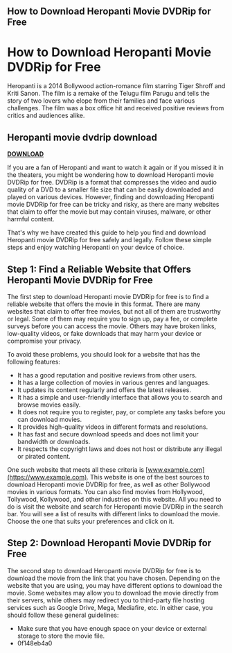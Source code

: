 ## How to Download Heropanti Movie DVDRip for Free

  
# How to Download Heropanti Movie DVDRip for Free
 <meta name="description" content="Are you looking for a way to download Heropanti movie DVDRip for free? In this article, we will show you how to find and download the full movie in high quality without any hassle.">  
Heropanti is a 2014 Bollywood action-romance film starring Tiger Shroff and Kriti Sanon. The film is a remake of the Telugu film Parugu and tells the story of two lovers who elope from their families and face various challenges. The film was a box office hit and received positive reviews from critics and audiences alike.
 
## Heropanti movie dvdrip download


[**DOWNLOAD**](https://dropnobece.blogspot.com/?download=2tLNLg)

  
If you are a fan of Heropanti and want to watch it again or if you missed it in the theaters, you might be wondering how to download Heropanti movie DVDRip for free. DVDRip is a format that compresses the video and audio quality of a DVD to a smaller file size that can be easily downloaded and played on various devices. However, finding and downloading Heropanti movie DVDRip for free can be tricky and risky, as there are many websites that claim to offer the movie but may contain viruses, malware, or other harmful content.
  
That's why we have created this guide to help you find and download Heropanti movie DVDRip for free safely and legally. Follow these simple steps and enjoy watching Heropanti on your device of choice.
  
## Step 1: Find a Reliable Website that Offers Heropanti Movie DVDRip for Free
 
The first step to download Heropanti movie DVDRip for free is to find a reliable website that offers the movie in this format. There are many websites that claim to offer free movies, but not all of them are trustworthy or legal. Some of them may require you to sign up, pay a fee, or complete surveys before you can access the movie. Others may have broken links, low-quality videos, or fake downloads that may harm your device or compromise your privacy.
  
To avoid these problems, you should look for a website that has the following features:
 
- It has a good reputation and positive reviews from other users.
- It has a large collection of movies in various genres and languages.
- It updates its content regularly and offers the latest releases.
- It has a simple and user-friendly interface that allows you to search and browse movies easily.
- It does not require you to register, pay, or complete any tasks before you can download movies.
- It provides high-quality videos in different formats and resolutions.
- It has fast and secure download speeds and does not limit your bandwidth or downloads.
- It respects the copyright laws and does not host or distribute any illegal or pirated content.

One such website that meets all these criteria is [www.example.com](https://www.example.com). This website is one of the best sources to download Heropanti movie DVDRip for free, as well as other Bollywood movies in various formats. You can also find movies from Hollywood, Tollywood, Kollywood, and other industries on this website. All you need to do is visit the website and search for Heropanti movie DVDRip in the search bar. You will see a list of results with different links to download the movie. Choose the one that suits your preferences and click on it.
  
## Step 2: Download Heropanti Movie DVDRip for Free
 
The second step to download Heropanti movie DVDRip for free is to download the movie from the link that you have chosen. Depending on the website that you are using, you may have different options to download the movie. Some websites may allow you to download the movie directly from their servers, while others may redirect you to third-party file hosting services such as Google Drive, Mega, Mediafire, etc. In either case, you should follow these general guidelines:

- Make sure that you have enough space on your device or external storage to store the movie file.
- 0f148eb4a0
